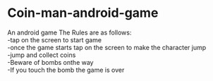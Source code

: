 # Coin-man-android-game
An android game
The Rules are as follows:<br>
-tap on the screen to start game<br>
-once the game starts tap on the screen to make the character jump<br>
-jump and collect coins<br>
-Beware of bombs onthe way<br>
-If you touch the bomb the game is over<br>
